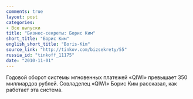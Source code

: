 ```yaml
---
comments: true
layout: post
categories:
- Все выпуски
title: "Бизнес-секреты: Борис Ким"
short_title: "Борис Ким"
english_short_title: "Boris-Kim"
source_link: "http://tinkov.com/bizsekrety/55"
russia_id: "tinkoff_11175"
date: "2010-11-01"
---
```

Годовой оборот системы мгновенных платежей «QIWI» превышает 350 миллиардов рублей. Совладелец «QIWI» Борис Ким рассказал, как работает эта система.
